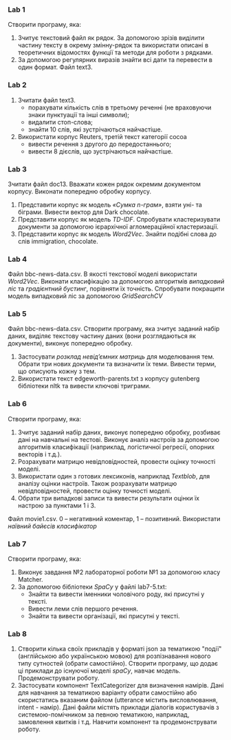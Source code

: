 ### Lab 1
Створити програму, яка:
1. Зчитує текстовий файл як рядок. За допомогою зрізів виділити частину тексту в окрему змінну-рядок та використати описані в теоретичних відомостях функції та методи для роботи з рядками.
2. За допомогою регулярних виразів знайти всі дати та перевести в один формат. Файл text3.

### Lab 2
1. Зчитати файл text3.
    - порахувати кількість слів в третьому реченні (не враховуючи знаки пунктуації та інші символи);
    - видалити стоп-слова;
    - знайти 10 слів, які зустрічаються найчастіше.
2. Використати корпус Reuters, третій текст категорії cocoa
    - вивести речення з другого до передостаннього;
    - вивести 8 дієслів, що зустрічаються найчастіше.

### Lab 3
Зчитати файл doc13. Вважати кожен рядок окремим документом корпусу. Виконати попередню обробку корпусу.
1. Представити корпус як модель *«Сумка n-грам»*, взяти уні- та біграми. Вивести вектор для Dark chocolate.
2. Представити корпус як модель *TD-IDF*. Спробувати кластеризувати документи за допомогою ієрархічної агломераційної кластеризації.
3. Представити корпус як модель *Word2Vec*. Знайти подібні слова до слів immigration, chocolate.
### Lab 4
Файл bbc-news-data.csv. В якості текстової моделі використати *Word2Vec*. Виконати класифікацію за допомогою алгоритмів *випадковий ліс* та *градієнтний бустинг*, порівняти їх точність. Спробувати покращити модель випадковий ліс за допомогою *GridSearchCV*
### Lab 5
Файл bbc-news-data.csv. Створити програму, яка зчитує заданий набір даних, виділяє текстову частину даних (вони розглядаються як документи), виконує попередню обробку.
1. Застосувати *розклад невід’ємних матриць* для моделювання тем. Обрати три нових документи та визначити їх теми. Вивести терми, що описують кожну з тем.
2. Використати текст edgeworth-parents.txt з корпусу gutenberg бібліотеки nltk та вивести ключові триграми.

### Lab 6
Створити програму, яка:
1. Зчитує заданий набір даних, виконує попередню обробку, розбиває дані на навчальні на тестові. Виконує аналіз настроїв за допомогою алгоритмів класифікації (наприклад, логістичної регресії, опорних векторів і т.д.).
2. Розрахувати матрицю невідповідностей, провести оцінку точності моделі.
3. Використати один з готових лексиконів, наприклад *Textblob*, для аналізу оцінки настроїв. Також розрахувати матрицю невідповідностей, провести оцінку точності моделі.
4. Обрати три випадкові записи та вивести результати оцінки їх настрою за пунктами 1 і 3.

Файл movie1.csv. 0 – негативний коментар, 1 – позитивний. Використати *наївний байєсів класифікатор*
### Lab 7
Створити програму, яка:
1. Виконує завдання №2 лабораторної роботи №1 за допомогою класу Matcher.
2. За допомогою бібліотеки *SpaCy* у файлі lab7-5.txt:
    - Знайти та вивести іменники чоловічого роду, які присутні у тексті.
    - Вивести леми слів першого речення.
    - Знайти та вивести організації, які присутні у тексті.
### Lab 8
1. Створити кілька своїх прикладів у форматі json за тематикою "події" (англійською або українською мовою) для розпізнавання нового типу сутностей (обрати самостійно). Створити програму, що додає ці приклади до існуючої моделі *spaCy*, навчає модель. Продемонструвати роботу.
2. Застосувати компонент TextCategorizer для визначення намірів. Дані для навчання за тематикою варіанту обрати самостійно або скористатись вказаним файлом (utterance містить висловлювання, intent - намір). Дані файли містять приклади діалогів користувачів з системою-помічником за певною тематикою, наприклад, замовлення квитків і т.д. Навчити компонент та продемонструвати роботу.
